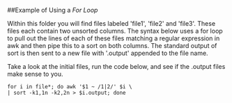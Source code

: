 ##Example of Using a _For Loop_

Within this folder you will find files labeled 'file1', 'file2' and 'file3'.  These files each contain two unsorted columns.  The syntax below uses a for loop to pull out the lines of each of these files matching a regular expression in awk and then pipe this to a sort on both columns.  The standard output of sort is then sent to a new file with '.output' appended to the file name.

Take a look at the initial files, run the code below, and see if the .output files make sense to you.

```
for i in file*; do awk '$1 ~ /1|2/' $i \
| sort -k1,1n -k2,2n > $i.output; done
```